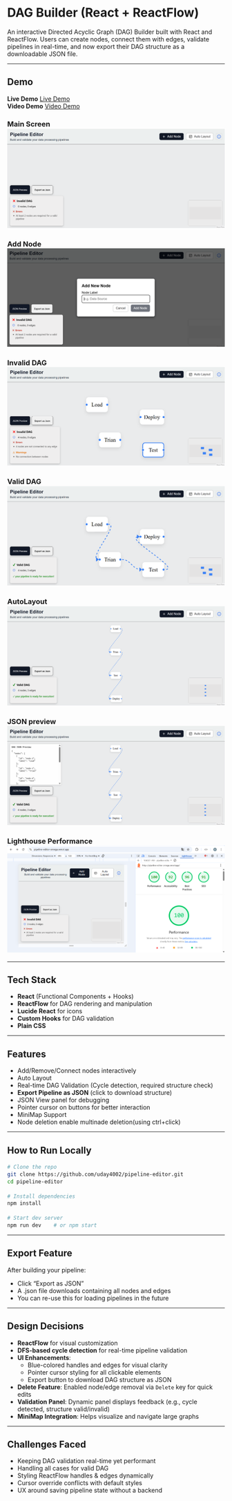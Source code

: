 # DAG Builder (React + ReactFlow)

An interactive Directed Acyclic Graph (DAG) Builder built with React and ReactFlow. Users can create nodes, connect them with edges, validate pipelines in real-time, and now export their DAG structure as a downloadable JSON file.

---

## Demo

 **Live Demo**  [Live Demo](https://pipeline-editor-omega.vercel.app/)  
 **Video Demo**  [Video Demo](https://drive.google.com/file/d/100r2lvVdjUrWJCtN_xtiPecMBlyzCdWU/view?usp=sharing)  
 
### Main Screen  ![Main Screen](./screenshots/main-screen.png)
### Add Node  ![Add Node](./screenshots/add-node.png)
### Invalid DAG  ![Valid-DAG](./screenshots/invalid-dag.png)
### Valid DAG  ![Invalid-DAG](./screenshots/valid-dag.png)
### AutoLayout  ![AutoLayout](./screenshots/autolayout.png)
### JSON preview  ![JSON-preview](./screenshots/json-preview.png)
### Lighthouse Performance  ![Lighthouse-Performance](./screenshots/lighthouse-performance.png)

---

## Tech Stack

- **React** (Functional Components + Hooks)
- **ReactFlow** for DAG rendering and manipulation
- **Lucide React** for icons
- **Custom Hooks** for DAG validation
- **Plain CSS**

---

## Features

-  Add/Remove/Connect nodes interactively
-  Auto Layout
-  Real-time DAG Validation (Cycle detection, required structure check)
-  **Export Pipeline as JSON** (click to download structure)
-  JSON View panel for debugging
-  Pointer cursor on buttons for better interaction
-  MiniMap Support
-  Node deletion enable multinade deletion(using ctrl+click)

---

## How to Run Locally

```bash
# Clone the repo
git clone https://github.com/uday4002/pipeline-editor.git
cd pipeline-editor

# Install dependencies
npm install

# Start dev server
npm run dev    # or npm start
```
---

## Export Feature
After building your pipeline:
- Click “Export as JSON”
- A .json file downloads containing all nodes and edges
- You can re-use this for loading pipelines in the future

---

## Design Decisions

- **ReactFlow** for visual customization
- **DFS-based cycle detection** for real-time pipeline validation
- **UI Enhancements**:
  - Blue-colored handles and edges for visual clarity
  - Pointer cursor styling for all clickable elements
  - Export button to download DAG structure as JSON
- **Delete Feature**: Enabled node/edge removal via `Delete` key for quick edits
- **Validation Panel**: Dynamic panel displays feedback (e.g., cycle detected, structure valid/invalid)
- **MiniMap Integration**: Helps visualize and navigate large graphs

---

## Challenges Faced

- Keeping DAG validation real-time yet performant
- Handling all cases for valid DAG
- Styling ReactFlow handles & edges dynamically
- Cursor override conflicts with default styles
- UX around saving pipeline state without a backend
